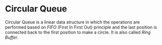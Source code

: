 # Circular Queue

Circular Queue is a linear data structure in which the operations are performed based on *FIFO* (First In First Out) principle and the last position is connected back to the first position to make a circle. It is also called *Ring Buffer*.
